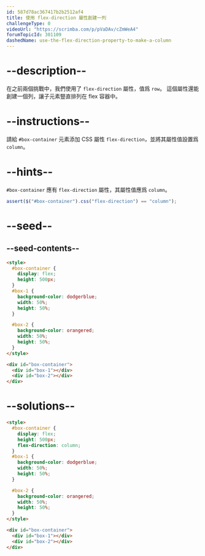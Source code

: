 ```yaml
---
id: 587d78ac367417b2b2512af4
title: 使用 flex-direction 屬性創建一列
challengeType: 0
videoUrl: "https://scrimba.com/p/pVaDAv/cZmWeA4"
forumTopicId: 301109
dashedName: use-the-flex-direction-property-to-make-a-column
---
```


# --description--

在之前兩個挑戰中，我們使用了 `flex-direction` 屬性，值爲 `row`。 這個屬性還能創建一個列，讓子元素豎直排列在 flex 容器中。

# --instructions--

請給 `#box-container` 元素添加 CSS 屬性 `flex-direction`，並將其屬性值設置爲 `column`。

# --hints--

`#box-container` 應有 `flex-direction` 屬性，其屬性值應爲 `column`。

```js
assert($("#box-container").css("flex-direction") == "column");
```

# --seed--

## --seed-contents--

```html
<style>
  #box-container {
    display: flex;
    height: 500px;
  }
  #box-1 {
    background-color: dodgerblue;
    width: 50%;
    height: 50%;
  }

  #box-2 {
    background-color: orangered;
    width: 50%;
    height: 50%;
  }
</style>

<div id="box-container">
  <div id="box-1"></div>
  <div id="box-2"></div>
</div>
```

# --solutions--

```html
<style>
  #box-container {
    display: flex;
    height: 500px;
    flex-direction: column;
  }
  #box-1 {
    background-color: dodgerblue;
    width: 50%;
    height: 50%;
  }

  #box-2 {
    background-color: orangered;
    width: 50%;
    height: 50%;
  }
</style>

<div id="box-container">
  <div id="box-1"></div>
  <div id="box-2"></div>
</div>
```
